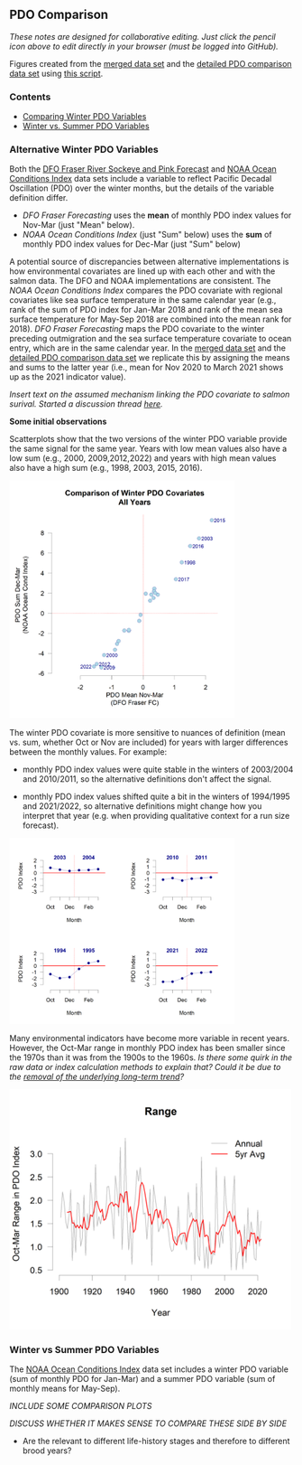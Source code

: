 ## PDO Comparison

*These notes are designed for collaborative editing. Just click the pencil icon above to edit directly in your browser (must be logged into GitHub).*

Figures created from the [merged data set](https://github.com/SOLV-Code/Open-Source-Env-Cov-PacSalmon/blob/main/OUTPUT/Merged_CovariateSet.csv) and the [detailed PDO comparison data set](https://github.com/SOLV-Code/Open-Source-Env-Cov-PacSalmon/blob/main/OUTPUT/PDO_Comparisons/PDO_Comparisons_Data.csv) using [this script](https://github.com/SOLV-Code/Open-Source-Env-Cov-PacSalmon/blob/main/CODE/2_PDO_Comparisons.R).


### Contents

* [Comparing Winter PDO Variables](#Alternative-Winter-PDO-Variables)
* [Winter vs. Summer PDO Variables](#Winter-vs-Summer-PDO-Variables)

### Alternative Winter PDO Variables


Both the [DFO Fraser River Sockeye and Pink Forecast](https://github.com/SOLV-Code/Open-Source-Env-Cov-PacSalmon/tree/main/DATA/DFO_FraserSockeyeForecast)  and [NOAA Ocean Conditions Index](https://github.com/SOLV-Code/Open-Source-Env-Cov-PacSalmon/tree/main/DATA/NOAA_OceanConditionsIndex) data sets include a variable to reflect Pacific Decadal Oscillation (PDO) over the winter months, but the details of the variable definition differ. 

* *DFO Fraser Forecasting*  uses the **mean** of monthly PDO index values for Nov-Mar (just "Mean" below). 
* *NOAA Ocean Conditions Index* (just "Sum" below) uses the **sum** of monthly PDO index values for Dec-Mar (just "Sum" below)


A potential source of discrepancies between alternative implementations is how environmental covariates are lined up with each other and with the salmon data. The DFO and NOAA implementations are consistent. The *NOAA Ocean Conditions Index* compares the PDO covariate with regional covariates like sea surface temperature in the same calendar year (e.g., rank of the sum of PDO index for Jan-Mar 2018 and rank of the mean sea surface temperature for May-Sep 2018 are combined into the mean rank for 2018). *DFO Fraser Forecasting* maps the PDO covariate to the winter preceding outmigration and the sea surface temperature covariate to ocean entry, which are in the same calendar year. In the [merged data set](https://github.com/SOLV-Code/Open-Source-Env-Cov-PacSalmon/blob/main/OUTPUT/Merged_CovariateSet.csv) and the [detailed PDO comparison data set](https://github.com/SOLV-Code/Open-Source-Env-Cov-PacSalmon/blob/main/OUTPUT/PDO_Comparisons/PDO_Comparisons_Data.csv) we replicate this by assigning the means and sums to the latter year (i.e., mean for Nov 2020 to March 2021 shows up as the 2021 indicator value).

*Insert text on the assumed mechanism linking the PDO covariate to salmon surival. Started a discussion thread [here](https://github.com/SOLV-Code/Open-Source-Env-Cov-PacSalmon/issues/69).*


**Some initial observations**

Scatterplots show that the two versions of the winter PDO variable provide the same signal for the same year. Years with low mean values also have a low sum (e.g., 2000, 2009,2012,2022) and years with high mean values also have a high sum (e.g., 1998, 2003, 2015, 2016). 


<img src="https://github.com/SOLV-Code/Open-Source-Env-Cov-PacSalmon/blob/main/OUTPUT/PDO_Comparisons/PDO_Comparisons_Scatter_All.png"
	width="400">


The winter PDO covariate is more sensitive to nuances of definition (mean vs. sum, whether Oct or Nov are included) for years with larger differences between the monthly values. For example:
 
* monthly PDO index values were quite stable in the winters of 2003/2004 and 2010/2011, so the alternative definitions don't affect the signal.

* monthly PDO index values shifted quite a bit in the winters of 1994/1995 and 2021/2022, so alternative definitions might change how you interpret that year (e.g. when providing qualitative context for a run size forecast).


<img src="https://github.com/SOLV-Code/Open-Source-Env-Cov-PacSalmon/blob/main/OUTPUT/PDO_Comparisons/PDO_Comparisons_ExampleYears.png"
	width="400">

	
Many environmental indicators have become more variable in recent years. However, the Oct-Mar range in monthly PDO index  has been smaller since the 1970s than it was from the 1900s to the 1960s. *Is there some quirk in the raw data or index calculation methods to explain that? Could it be due to the [removal of the underlying long-term trend](https://github.com/SOLV-Code/Open-Source-Env-Cov-PacSalmon/issues/26)?*	
	
<img src="https://github.com/SOLV-Code/Open-Source-Env-Cov-PacSalmon/blob/main/OUTPUT/PDO_Comparisons/PDO_Comparisons_TimeSeriesOfRanges.png"
	width="500">
	
	
	
### Winter vs Summer PDO Variables

The [NOAA Ocean Conditions Index](https://github.com/SOLV-Code/Open-Source-Env-Cov-PacSalmon/tree/main/DATA/NOAA_OceanConditionsIndex) data set includes a winter PDO variable (sum of monthly PDO for Jan-Mar) and a summer PDO variable (sum of monthly means for May-Sep).


*INCLUDE SOME COMPARISON PLOTS*

*DISCUSS WHETHER IT MAKES SENSE TO COMPARE THESE SIDE BY SIDE*
   * Are the relevant to different life-history stages and therefore to different brood years?